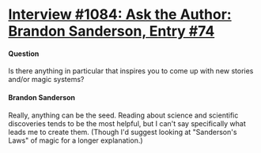 # [Interview #1084: Ask the Author: Brandon Sanderson, Entry #74](https://www.theoryland.com/intvmain.php?i=1084#74)

#### Question

Is there anything in particular that inspires you to come up with new stories and/or magic systems?

#### Brandon Sanderson

Really, anything can be the seed. Reading about science and scientific discoveries tends to be the most helpful, but I can't say specifically what leads me to create them. (Though I'd suggest looking at "Sanderson's Laws" of magic for a longer explanation.)


